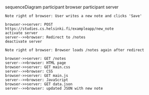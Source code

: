 sequenceDiagram
    participant browser
    participant server

    Note right of browser: User writes a new note and clicks 'Save'

    browser->>server: POST https://studies.cs.helsinki.fi/exampleapp/new_note
    activate server
    server-->>browser: Redirect to /notes
    deactivate server

    Note right of browser: Browser loads /notes again after redirect

    browser->>server: GET /notes
    server-->>browser: HTML page
    browser->>server: GET main.css
    server-->>browser: CSS
    browser->>server: GET main.js
    server-->>browser: JavaScript
    browser->>server: GET data.json
    server-->>browser: updated JSON with new note